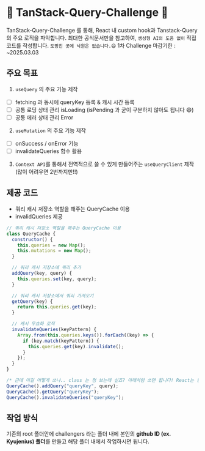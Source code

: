 # 🌴 TanStack-Query-Challenge 🌴
TanStack-Query-Challenge 를 통해, React 내 custom hook과 Tanstack-Query의 주요 로직을 파악합니다. 최대한 공식문서만을 참고하여, `생성형 AI의 도움 없이` 직접 코드를 작성합니다. `도망친 곳에 낙원은 없습니다.😄`
1차 Challenge 마감기한 : ~2025.03.03

## 주요 목표

1. `useQuery` 의 주요 기능 제작

- [ ] fetching 과 동시에 queryKey 등록 & 캐시 시간 등록
- [ ] 공통 로딩 상태 관리 isLoading (isPending 과 굳이 구분하지 않아도 됩니다 😄)
- [ ] 공통 에러 상태 관리 Error

2. `useMutation` 의 주요 기능 제작

- [ ] onSuccess / onError 기능
- [ ] invalidateQueries 함수 활용

3. `Context API`를 통해서 전역적으로 쓸 수 있게 만들어주는 `useQueryClient` 제작 (많이 어려우면 2번까지만!!)

## 제공 코드

- 쿼리 캐시 저장소 역할을 해주는 QueryCache 이용
- invalidQueries 제공

```javascript
// 쿼리 캐시 저장소 역할을 해주는 QueryCache 이용
class QueryCache {
  constructor() {
    this.queries = new Map();
    this.mutations = new Map();
  }

  // 쿼리 캐시 저장소에 쿼리 추가
  addQuery(key, query) {
    this.queries.set(key, query);
  }

  // 쿼리 캐시 저장소에서 쿼리 가져오기
  getQuery(key) {
    return this.queries.get(key);
  }

  // 캐시 무효화 로직
  invalidateQueries(keyPattern) {
    Array.from(this.queries.keys()).forEach((key) => {
      if (key.match(keyPattern)) {
        this.queries.get(key).invalidate();
      }
    });
  }
}

/* 근데 이걸 어떻게 쓰냐.. class 는 첨 보는데 싶죠? 아래처럼 쓰면 됩니다! React는 원래 Class 기반이었다는 거 알고 있나요? 😄 */
QueryCache().addQuery("queryKey", query);
QueryCache().getQuery("queryKey");
QueryCache().invalidateQueries("queryKey");
```

## 작업 방식

기존의 root 폴더안에 challengers 라는 폴더 내에 본인의 **github ID (ex. Kyujenius) 폴더**를 만들고 해당 폴더 내에서 작업하시면 됩니다.
